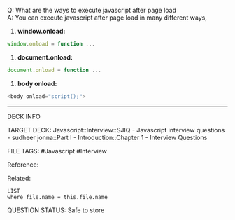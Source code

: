 Q: What are the ways to execute javascript after page load  
A: You can execute javascript after page load in many different ways,
1. **window.onload:**
```javascript
window.onload = function ...
```
1. **document.onload:**
```javascript
document.onload = function ...
```
1. **body onload:**
```javascript
<body onload="script();">
```
<!--ID: 1693596707558-->

---

DECK INFO

TARGET DECK: Javascript::Interview::SJIQ - Javascript interview questions - sudheer jonna::Part I - Introduction::Chapter 1 - Interview Questions

FILE TAGS: #Javascript #Interview

Reference:

Related:

```dataview
LIST
where file.name = this.file.name
```

QUESTION STATUS: Safe to store